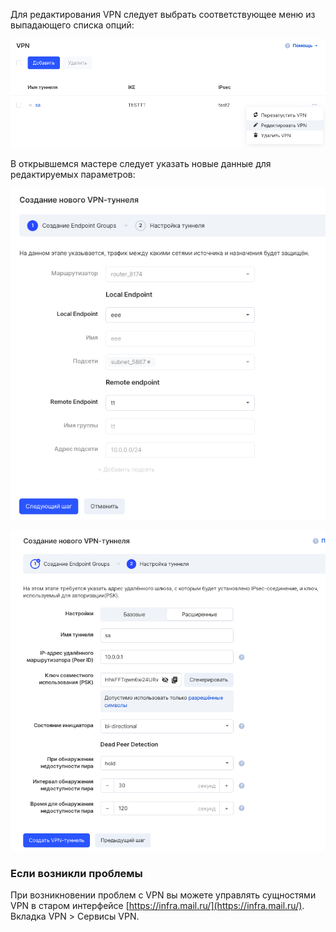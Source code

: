Для редактирования VPN следует выбрать соответствующее меню из выпадающего списка опций:

![](./assets/1596057434345-1596057434345.png)

В открывшемся мастере следует указать новые данные для редактируемых параметров:

![](./assets/1596057729493-1596057729493.png)

![](./assets/1596057764843-1596057764843.png)

### Если возникли проблемы

При возникновении проблем с VPN вы можете управлять сущностями VPN в старом интерфейсе [https://infra.mail.ru/](https://infra.mail.ru/). Вкладка VPN > Сервисы VPN.